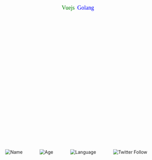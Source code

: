 <!--
**amorist/amorist** is a ✨ _special_ ✨ repository because its `README.md` (this file) appears on your GitHub profile.
![Amor](https://avatars0.githubusercontent.com/u/14037268?s=460&u=141e9e5c5e86a2cf652ca9a3b0271f06ea0e4488&v=4)
-->
<svg width="640" height="600" xmlns="http://www.w3.org/2000/svg" style="box-sizing: border-box;">
    <text width="1000" font-family="microsoft yahei" font-size="18" y="30" x="178.99">
        <tspan fill="blue">
            Golang
        </tspan>
        <animate attributeName="x" from="260" to="-640" begin="0s" dur="13s" repeatCount="indefinite" style="box-sizing:border-box;"></animate>
    </text>
    <text width="1000" font-family="microsoft yahei" font-size="18" y="30" x="178.99">
        <tspan fill="green">
            Vuejs
        </tspan>
        <animate attributeName="x" from="210" to="-540" begin="0s" dur="13s" repeatCount="indefinite" style="box-sizing:border-box;"></animate>
    </text>
    <text width="1000" font-size="18" y="50" x="451.987">
        <tspan fill="#333">
            Nodejs
        </tspan>
        <animate attributeName="x" from="560" to="-640" begin="0s" dur="13s" repeatCount="indefinite" style="box-sizing:border-box;"></animate>
    </text>
    <text width="1000" font-family="microsoft yahei" font-size="22" y="50" x="633.985">
        <tspan fill="deeppink">
            Python
        </tspan>
        <animate attributeName="x" from="560" to="-640" begin="0s" dur="13s" repeatCount="indefinite" style="box-sizing:border-box;"></animate>
    </text>
    <text width="1000" font-family="microsoft yahei" font-size="22" y="50" x="633.985">
        <tspan fill="red">
            Amor
        </tspan>
        <animate attributeName="x" from="760" to="-640" begin="0s" dur="13s" repeatCount="indefinite" style="box-sizing:border-box;"></animate>
    </text>
</svg>
<div style="display: flex; justify-content: space-around; width: 100%;">
    <img alt="Name" style="display: inline;" src="https://img.shields.io/badge/name-amor-brightgreen">
    <img alt="Age" style="display: inline;" src="https://img.shields.io/badge/age-26-orange">
    <img alt="Language" style="display: inline;" src="https://img.shields.io/badge/language-golang|nodejs|python-blue">
    <img alt="Twitter Follow" style="display: inline;" src="https://img.shields.io/twitter/follow/amor90s?style=social">
</div>